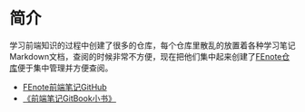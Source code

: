 # 简介
学习前端知识的过程中创建了很多的仓库，每个仓库里散乱的放置着各种学习笔记Markdown文档，查阅的时候非常不方便，现在把他们集中起来创建了[FEnote仓库](https://github.com/luojianet/FENote)便于集中管理并方便查阅。

* [FEnote前端笔记GitHub](https://github.com/luojianet/FENote)
* [《前端笔记GitBook小书》](https://febook.xuliehaonet.com/)